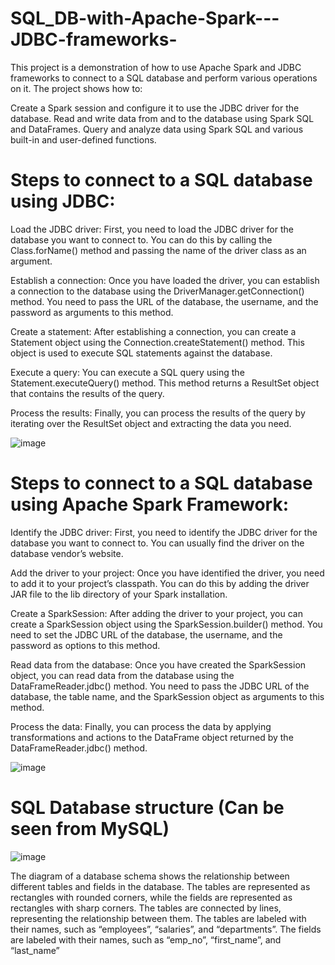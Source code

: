 # SQL_DB-with-Apache-Spark---JDBC-frameworks-

This project is a demonstration of how to use Apache Spark and JDBC frameworks to connect to a SQL database and perform various operations on it. The project shows how to:

Create a Spark session and configure it to use the JDBC driver for the database.
Read and write data from and to the database using Spark SQL and DataFrames.
Query and analyze data using Spark SQL and various built-in and user-defined functions.

# Steps to connect to a SQL database using JDBC:

Load the JDBC driver: First, you need to load the JDBC driver for the database you want to connect to. You can do this by calling the Class.forName() method and passing the name of the driver class as an argument.

Establish a connection: Once you have loaded the driver, you can establish a connection to the database using the DriverManager.getConnection() method. You need to pass the URL of the database, the username, and the password as arguments to this method.

Create a statement: After establishing a connection, you can create a Statement object using the Connection.createStatement() method. This object is used to execute SQL statements against the database.

Execute a query: You can execute a SQL query using the Statement.executeQuery() method. This method returns a ResultSet object that contains the results of the query.

Process the results: Finally, you can process the results of the query by iterating over the ResultSet object and extracting the data you need.

![image](https://github.com/Jhonnatan7br/SQL_DB-with-Apache-Spark---JDBC-frameworks-/assets/104907786/ae9274f7-e6c3-45a9-8e6d-b939a92d44a3)

# Steps to connect to a SQL database using Apache Spark Framework:

Identify the JDBC driver: First, you need to identify the JDBC driver for the database you want to connect to. You can usually find the driver on the database vendor’s website.

Add the driver to your project: Once you have identified the driver, you need to add it to your project’s classpath. You can do this by adding the driver JAR file to the lib directory of your Spark installation.

Create a SparkSession: After adding the driver to your project, you can create a SparkSession object using the SparkSession.builder() method. You need to set the JDBC URL of the database, the username, and the password as options to this method.

Read data from the database: Once you have created the SparkSession object, you can read data from the database using the DataFrameReader.jdbc() method. You need to pass the JDBC URL of the database, the table name, and the SparkSession object as arguments to this method.

Process the data: Finally, you can process the data by applying transformations and actions to the DataFrame object returned by the DataFrameReader.jdbc() method.

![image](https://github.com/Jhonnatan7br/SQL_DB-with-Apache-Spark---JDBC-frameworks-/assets/104907786/d9bfe365-bed9-4885-8eae-31d07182f9db)

# SQL Database structure (Can be seen from MySQL)

![image](https://github.com/Jhonnatan7br/SQL_DB-with-Apache-Spark---JDBC-frameworks-/assets/104907786/d541528b-11eb-4efe-b957-bb64662422dc)

The diagram of a database schema shows the relationship between different tables and fields in the database. The tables are represented as rectangles with rounded corners, while the fields are represented as rectangles with sharp corners. The tables are connected by lines, representing the relationship between them. The tables are labeled with their names, such as “employees”, “salaries”, and “departments”. The fields are labeled with their names, such as “emp_no”, “first_name”, and “last_name”
